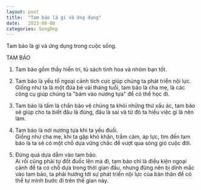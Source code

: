 ```yaml
---
layout: post
title:  "Tam bảo là gì và ứng dụng"
date:   2023-08-08
categories: SongDep
---
```

<html>
<body>
<p>Tam bảo là gì và ứng dụng trong cuộc sống.</p>

TAM BẢO

1. Tam bảo gồm thầy hiền trí, tủ sách tinh hoa và nhóm bạn tốt.<br/>

2. Tam bảo là yếu tố ngoại cảnh tích cực giúp chúng ta phát triển nội lực.<br/>
Giống như ta là một đứa bé vài tháng tuổi, tam bảo là cha mẹ, là các công cụ giúp chúng ta "bám vào nương tựa" để có thể học đi.<br/>

3. Tam bảo là tấm lá chắn bảo vệ chúng ta khỏi những thứ xấu ác, tam bảo sẽ giúp cho ta biết đâu là đúng, đâu là sai và từ đó ta hiểu việc gì là nên làm.<br/>

4. Tam bảo là nơi nương tựa khi ta yếu đuối.<br/>
Giống như cha mẹ, khi ta gặp khó khăn, trầm cảm, áp lực, tìm đến tam bảo là ta sẽ có một chỗ dựa vững chắc để vượt qua sóng gió cuộc đời.<br/>

5. Đừng quá dựa dẫm vào tam bảo.<br/>
Ai rồi cũng phải tự đốt đuốc lên mà đi, tam bảo chỉ là điều kiện ngoại cảnh để ta có chỗ dựa trong thời gian đầu, nhưng đừng nên bị dính mắc vào tam bảo, ta phải hướng tới sự phát triển nội lực của bản thân để có thể tự mình bước đi trên thế gian này.


</body>
</html>

